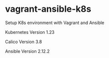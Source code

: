 # vagrant-ansible-k8s
Setup K8s environment with Vagrant and Ansible

Kubernetes Version 1.23

Calico Version 3.8

Ansible Version 2.12.2
